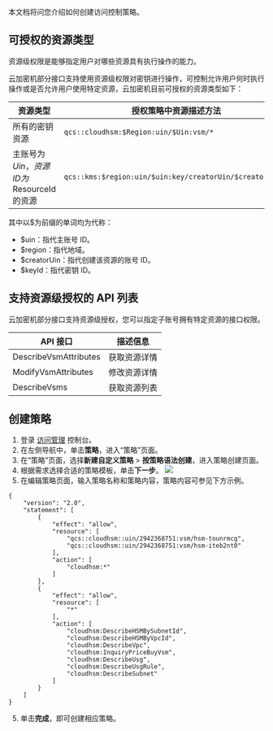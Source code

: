 本文档将问您介绍如何创建访问控制策略。

## 可授权的资源类型
资源级权限是能够指定用户对哪些资源具有执行操作的能力。

云加密机部分接口支持使用资源级权限对密钥进行操作，可控制允许用户何时执行操作或是否允许用户使用特定资源，云加密机目前可授权的资源类型如下：

| 资源类型                                | 授权策略中资源描述方法                                   |
| --------------------------------------- | -------------------------------------------------------- |
| 所有的密钥资源                          | `qcs::cloudhsm:$Region:uin/$Uin:vsm/*`                   |
| 主账号为$Uin，资源ID为$ResourceId的资源 | `qcs::kms:$region:uin/$uin:key/creatorUin/$creatorUin/*` |

其中以$为前缀的单词均为代称：

- $uin：指代主账号 ID。
- $region：指代地域。
- $creatorUin：指代创建该资源的账号 ID。
- $keyId：指代密钥 ID。

## 支持资源级授权的 API 列表

云加密机部分接口支持资源级授权，您可以指定子账号拥有特定资源的接口权限。

| API 接口              | 描述信息     |
| --------------------- | ------------ |
| DescribeVsmAttributes | 获取资源详情 |
| ModifyVsmAttributes   | 修改资源详情 |
| DescribeVsms          | 获取资源列表 |

## 创建策略

1. 登录 [访问管理](https://console.cloud.tencent.com/cam/overview) 控制台。
2. 在左侧导航中，单击**策略**，进入“策略”页面。
3. 在“策略”页面，选择**新建自定义策略** > **按策略语法创建**，进入策略创建页面。
4. 根据需求选择合适的策略模板，单击**下一步**。
![](https://main.qcloudimg.com/raw/7506b8b8dba855a83f251d683f750c94.png)
5. 在编辑策略页面，输入策略名称和策略内容，策略内容可参见下方示例。
```
{
    "version": "2.0",
    "statement": [
        {
            "effect": "allow",
            "resource": [
                "qcs::cloudhsm::uin/2942368751:vsm/hsm-tounrmcg",
                "qcs::cloudhsm::uin/2942368751:vsm/hsm-iteb2nt0"
            ],
            "action": [
                "cloudhsm:*"
            ]
        },
        {
            "effect": "allow",
            "resource": [
                "*"
            ],
            "action": [
                "cloudhsm:DescribeHSMBySubnetId",
                "cloudhsm:DescribeHSMByVpcId",
                "cloudhsm:DescribeVpc",
                "cloudhsm:InquiryPriceBuyVsm",
                "cloudhsm:DescribeUsg",
                "cloudhsm:DescribeUsgRule",
                "cloudhsm:DescribeSubnet"
            ]
        }
    ]
}
```
5. 单击**完成**，即可创建相应策略。
